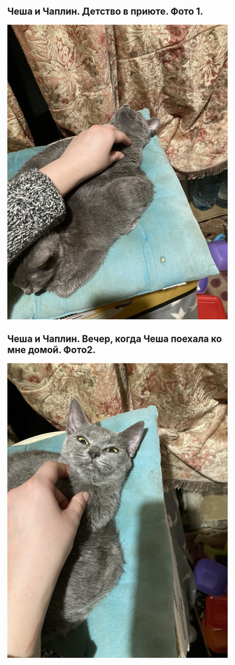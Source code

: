 ## Чеша и Чаплин. Детство в приюте. Фото 1.
![Photo 1](Photo%201.JPEG)

## Чеша и Чаплин. Вечер, когда Чеша поехала ко мне домой. Фото2.
![Photo 2](Photo%202.JPEG)